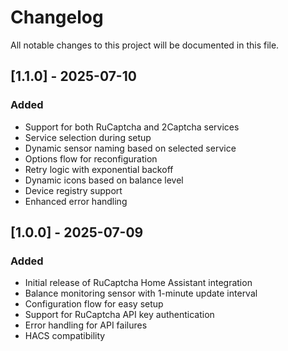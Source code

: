 # Changelog

All notable changes to this project will be documented in this file.

## [1.1.0] - 2025-07-10

### Added
- Support for both RuCaptcha and 2Captcha services
- Service selection during setup
- Dynamic sensor naming based on selected service
- Options flow for reconfiguration
- Retry logic with exponential backoff
- Dynamic icons based on balance level
- Device registry support
- Enhanced error handling

## [1.0.0] - 2025-07-09

### Added
- Initial release of RuCaptcha Home Assistant integration
- Balance monitoring sensor with 1-minute update interval
- Configuration flow for easy setup
- Support for RuCaptcha API key authentication
- Error handling for API failures
- HACS compatibility